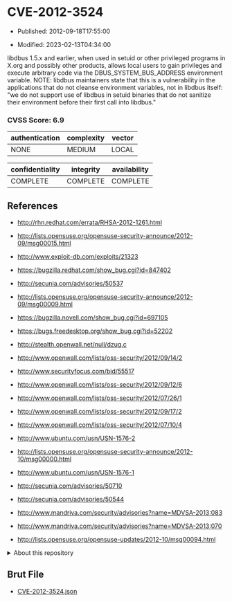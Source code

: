 # CVE-2012-3524

- Published: 2012-09-18T17:55:00

- Modified: 2023-02-13T04:34:00

libdbus 1.5.x and earlier, when used in setuid or other privileged programs in X.org and possibly other products, allows local users to gain privileges and execute arbitrary code via the DBUS_SYSTEM_BUS_ADDRESS environment variable. NOTE: libdbus maintainers state that this is a vulnerability in the applications that do not cleanse environment variables, not in libdbus itself: "we do not support use of libdbus in setuid binaries that do not sanitize their environment before their first call into libdbus."

### CVSS Score: **6.9**

| authentication | complexity | vector |
| --- | --- | --- |
| NONE | MEDIUM | LOCAL |

| confidentiality | integrity | availability |
| --- | --- | --- |
| COMPLETE | COMPLETE | COMPLETE |

## References

* http://rhn.redhat.com/errata/RHSA-2012-1261.html

* http://lists.opensuse.org/opensuse-security-announce/2012-09/msg00015.html

* http://www.exploit-db.com/exploits/21323

* https://bugzilla.redhat.com/show_bug.cgi?id=847402

* http://secunia.com/advisories/50537

* http://lists.opensuse.org/opensuse-security-announce/2012-09/msg00009.html

* https://bugzilla.novell.com/show_bug.cgi?id=697105

* https://bugs.freedesktop.org/show_bug.cgi?id=52202

* http://stealth.openwall.net/null/dzug.c

* http://www.openwall.com/lists/oss-security/2012/09/14/2

* http://www.securityfocus.com/bid/55517

* http://www.openwall.com/lists/oss-security/2012/09/12/6

* http://www.openwall.com/lists/oss-security/2012/07/26/1

* http://www.openwall.com/lists/oss-security/2012/09/17/2

* http://www.openwall.com/lists/oss-security/2012/07/10/4

* http://www.ubuntu.com/usn/USN-1576-2

* http://lists.opensuse.org/opensuse-security-announce/2012-10/msg00000.html

* http://www.ubuntu.com/usn/USN-1576-1

* http://secunia.com/advisories/50710

* http://secunia.com/advisories/50544

* http://www.mandriva.com/security/advisories?name=MDVSA-2013:083

* http://www.mandriva.com/security/advisories?name=MDVSA-2013:070

* http://lists.opensuse.org/opensuse-updates/2012-10/msg00094.html

<details>
<summary>About this repository</summary> 

  This repository is part of the project [Live Hack CVE](https://github.com/Live-Hack-CVE). Main website can be found [www.live-hack.org](https://www.live-hack.org) 
  
  Made by [Sn0wAlice](https://github.com/Sn0wAlice) for the people that care about security and need to have a feed of the latest CVEs. Hope you enjoy it, don't forget to star the repo and follow me on [Twitter](https://twitter.com/Sn0wAlice) and [Github](https://github.com/Sn0wAlice). And that is my [personnal website](https://www.alice-snow.me/)

  - [Home Page](https://github.com/Live-Hack-CVE)
  - [Framework](https://github.com/Live-Hack-CVE/cve-framework)
  - [CVE database](https://github.com/Live-Hack-CVE/full_database)
  - [Changelog](https://github.com/Live-Hack-CVE/Changelog)
</details>

## Brut File

* [CVE-2012-3524.json](https://raw.githubusercontent.com/Live-Hack-CVE/full_database/main/cves/2012/CVE-2012-3524.json)

